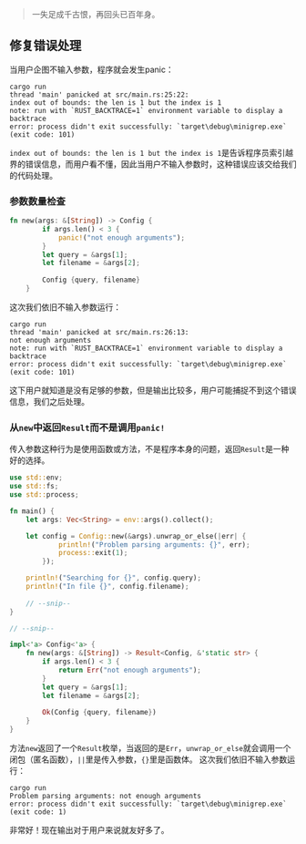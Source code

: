 > <font face = "楷体">一失足成千古恨，再回头已百年身。</font>

## 修复错误处理
当用户企图不输入参数，程序就会发生panic：
```shell
cargo run
thread 'main' panicked at src/main.rs:25:22:
index out of bounds: the len is 1 but the index is 1
note: run with `RUST_BACKTRACE=1` environment variable to display a backtrace
error: process didn't exit successfully: `target\debug\minigrep.exe` (exit code: 101)
```
`index out of bounds: the len is 1 but the index is 1`是告诉程序员索引越界的错误信息，而用户看不懂，因此当用户不输入参数时，这种错误应该交给我们的代码处理。

### 参数数量检查
```rust
fn new(args: &[String]) -> Config {
        if args.len() < 3 {
            panic!("not enough arguments");
        }
        let query = &args[1];
        let filename = &args[2];
    
        Config {query, filename}
    }
```
这次我们依旧不输入参数运行：
```shell
cargo run
thread 'main' panicked at src/main.rs:26:13:
not enough arguments
note: run with `RUST_BACKTRACE=1` environment variable to display a backtrace
error: process didn't exit successfully: `target\debug\minigrep.exe` (exit code: 101)
```
这下用户就知道是没有足够的参数，但是输出比较多，用户可能捕捉不到这个错误信息，我们之后处理。

### 从`new`中返回`Result`而不是调用`panic!`
传入参数这种行为是使用函数或方法，不是程序本身的问题，返回`Result`是一种好的选择。
```rust
use std::env;
use std::fs;
use std::process;

fn main() {
    let args: Vec<String> = env::args().collect();

    let config = Config::new(&args).unwrap_or_else(|err| {
            println!("Problem parsing arguments: {}", err);
            process::exit(1);
        });

    println!("Searching for {}", config.query);
    println!("In file {}", config.filename);
    
    // --snip--
}

// --snip--

impl<'a> Config<'a> {
    fn new(args: &[String]) -> Result<Config, &'static str> {
        if args.len() < 3 {
            return Err("not enough arguments");
        }
        let query = &args[1];
        let filename = &args[2];
    
        Ok(Config {query, filename})
    }
}
```
方法`new`返回了一个`Result`枚举，当返回的是`Err`，`unwrap_or_else`就会调用一个闭包（匿名函数），`||`里是传入参数，`{}`里是函数体。
这次我们依旧不输入参数运行：
```shell
cargo run
Problem parsing arguments: not enough arguments
error: process didn't exit successfully: `target\debug\minigrep.exe` (exit code: 1)
```
非常好！现在输出对于用户来说就友好多了。